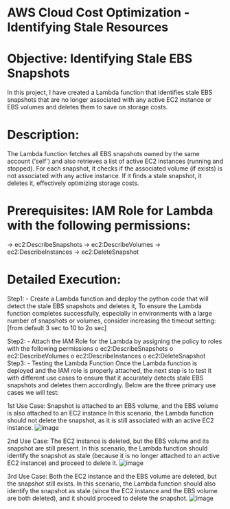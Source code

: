 # AWS Cloud Cost Optimization - Identifying Stale Resources
# Objective: Identifying Stale EBS Snapshots
In this project, I have created a Lambda function that identifies stale EBS snapshots that are no longer associated with any active EC2 instance or EBS volumes and deletes them to save on storage costs.
# Description:
The Lambda function fetches all EBS snapshots owned by the same account ('self') and also retrieves a list of active EC2 instances (running and stopped). For each snapshot, it checks if the associated volume (if exists) is not associated with any active instance. If it finds a stale snapshot, it deletes it, effectively optimizing storage costs.
# Prerequisites: IAM Role for Lambda with the following permissions:
-> ec2:DescribeSnapshots
-> ec2:DescribeVolumes
-> ec2:DescribeInstances
-> ec2:DeleteSnapshot
# Detailed Execution:
Step1: - Create a Lambda function and deploy the python code that will detect the stale EBS snapshots and deletes it, To ensure the Lambda function completes successfully, especially in environments with a large number of snapshots or volumes, consider increasing the timeout setting: [from default 3 sec to 10 to 2o sec]
 
Step2: - Attach the IAM Role for the Lambda by assigning the policy to roles with the following permissions
o	ec2:DescribeSnapshots
o	ec2:DescribeVolumes
o	ec2:DescribeInstances
o	ec2:DeleteSnapshot
Step3: - Testing the Lambda Function
Once the Lambda function is deployed and the IAM role is properly attached, the next step is to test it with different use cases to ensure that it accurately detects stale EBS snapshots and deletes them accordingly. Below are the three primary use cases we will test:

1st Use Case: Snapshot is attached to an EBS volume, and the EBS volume is also attached to an EC2 instance
In this scenario, the Lambda function should not delete the snapshot, as it is still associated with an active EC2 instance.
![image](https://github.com/user-attachments/assets/4eb0fcc2-2024-4232-95bc-3ad33ae30b78)


2nd Use Case: The EC2 instance is deleted, but the EBS volume and its snapshot are still present.
In this scenario, the Lambda function should identify the snapshot as stale (because it is no longer attached to an active EC2 instance) and proceed to delete it.
![image](https://github.com/user-attachments/assets/b81fcdad-b96c-41fc-a417-58b64acdeff2)

3rd Use Case: Both the EC2 instance and the EBS volume are deleted, but the snapshot still exists.
In this scenario, the Lambda function should also identify the snapshot as stale (since the EC2 instance and the EBS volume are both deleted), and it should proceed to delete the snapshot.
![image](https://github.com/user-attachments/assets/d2640f39-267d-46cb-b827-0591f20bbd1a)

 


